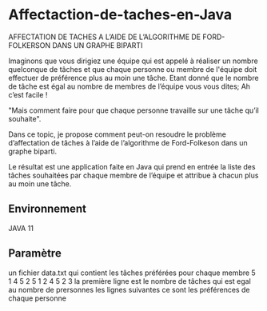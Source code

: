 # Affectaction-de-taches-en-Java
AFFECTATION DE TACHES A L’AIDE DE L’ALGORITHME DE FORD-FOLKERSON DANS UN GRAPHE BIPARTI

Imaginons que vous dirigiez une équipe qui est appelé à réaliser un nombre quelconque de tâches et que chaque personne ou membre de l'équipe doit effectuer de préférence plus au moin une tâche.
Etant donné que le nombre de tâche est égal au nombre de membres de l’équipe vous vous dites; Ah c’est facile !

"Mais comment faire pour que chaque personne travaille sur une tâche qu’il souhaite".

Dans ce topic, je propose comment peut-on resoudre le problème d’affectation de tâches à l’aide de l’algorithme de Ford-Folkeson dans un graphe biparti.

Le résultat est une application faite en Java qui prend en entrée la liste des tâches souhaitées par chaque membre de l’équipe et attribue à chacun plus au moin une tâche.

## Environnement
JAVA 11

## Paramètre

un fichier data.txt qui contient les tâches préférées pour chaque membre
5  1 4 5  2 5 1  2  4 5  2 3
la première ligne est le nombre de tâches qui est egal au nombre de prersonnes
les lignes suivantes ce sont les préférences de chaque personne

